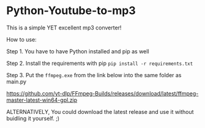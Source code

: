 # Python-Youtube-to-mp3
This is a simple YET excellent mp3 converter!

How to use:

Step 1. You have to have Python installed and pip as well

Step 2. Install the requirements with pip ```pip install -r requirements.txt```

Step 3. Put the ```ffmpeg.exe``` from the link below into the same folder as main.py

https://github.com/yt-dlp/FFmpeg-Builds/releases/download/latest/ffmpeg-master-latest-win64-gpl.zip


ALTERNATIVELY,
You could download the latest release and use it without buidling it yourself. ;)
